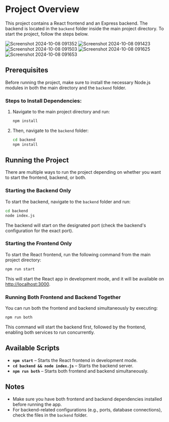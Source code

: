 
# Project Overview

This project contains a React frontend and an Express backend. The backend is located in the `backend` folder inside the main project directory. To start the project, follow the steps below.

![Screenshot 2024-10-08 091352](https://github.com/user-attachments/assets/30c30fb0-1a37-4d4d-a939-6958e7c16154)
![Screenshot 2024-10-08 091423](https://github.com/user-attachments/assets/03238741-ea1d-43ac-8b32-3d30ed1bce12)
![Screenshot 2024-10-08 091503](https://github.com/user-attachments/assets/2e9dc9ce-97e0-4b1a-97fc-a6cf8aa6d463)
![Screenshot 2024-10-08 091625](https://github.com/user-attachments/assets/fe180624-9222-4de6-a4f0-d7c41371381c)
![Screenshot 2024-10-08 091653](https://github.com/user-attachments/assets/4490d783-0459-4953-8e3d-32bb37e0eea6)

## Prerequisites

Before running the project, make sure to install the necessary Node.js modules in both the main directory and the `backend` folder.

### Steps to Install Dependencies:

1. Navigate to the main project directory and run:
   ```bash
   npm install
   ```
2. Then, navigate to the `backend` folder:
   ```bash
   cd backend
   npm install
   ```

## Running the Project

There are multiple ways to run the project depending on whether you want to start the frontend, backend, or both.

### Starting the Backend Only

To start the backend, navigate to the `backend` folder and run:
```bash
cd backend
node index.js
```

The backend will start on the designated port (check the backend's configuration for the exact port).

### Starting the Frontend Only

To start the React frontend, run the following command from the main project directory:
```bash
npm run start
```

This will start the React app in development mode, and it will be available on [http://localhost:3000](http://localhost:3000).

### Running Both Frontend and Backend Together

You can run both the frontend and backend simultaneously by executing:
```bash
npm run both
```

This command will start the backend first, followed by the frontend, enabling both services to run concurrently.


## Available Scripts

- **`npm start`** – Starts the React frontend in development mode.
- **`cd backend && node index.js`** – Starts the backend server.
- **`npm run both`** – Starts both frontend and backend simultaneously.

## Notes

- Make sure you have both frontend and backend dependencies installed before running the app.
- For backend-related configurations (e.g., ports, database connections), check the files in the `backend` folder.

